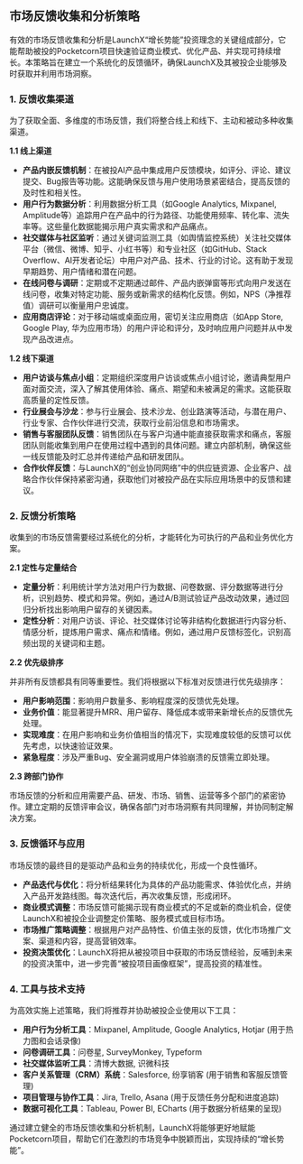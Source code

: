 ## 市场反馈收集和分析策略

有效的市场反馈收集和分析是LaunchX“增长势能”投资理念的关键组成部分，它能帮助被投的Pocketcorn项目快速验证商业模式、优化产品、并实现可持续增长。本策略旨在建立一个系统化的反馈循环，确保LaunchX及其被投企业能够及时获取并利用市场洞察。

### 1. 反馈收集渠道

为了获取全面、多维度的市场反馈，我们将整合线上和线下、主动和被动多种收集渠道。

**1.1 线上渠道**

- **产品内嵌反馈机制**：在被投AI产品中集成用户反馈模块，如评分、评论、建议提交、Bug报告等功能。这能确保反馈与用户使用场景紧密结合，提高反馈的及时性和相关性。
- **用户行为数据分析**：利用数据分析工具（如Google Analytics, Mixpanel, Amplitude等）追踪用户在产品中的行为路径、功能使用频率、转化率、流失率等。这些量化数据能揭示用户真实需求和产品痛点。
- **社交媒体与社区监听**：通过关键词监测工具（如舆情监控系统）关注社交媒体平台（微信、微博、知乎、小红书等）和专业社区（如GitHub、Stack Overflow、AI开发者论坛）中用户对产品、技术、行业的讨论。这有助于发现早期趋势、用户情绪和潜在问题。
- **在线问卷与调研**：定期或不定期通过邮件、产品内嵌弹窗等形式向用户发送在线问卷，收集对特定功能、服务或新需求的结构化反馈。例如，NPS（净推荐值）调研可以衡量用户忠诚度。
- **应用商店评论**：对于移动端或桌面应用，密切关注应用商店（如App Store, Google Play, 华为应用市场）的用户评论和评分，及时响应用户问题并从中发现产品改进点。

**1.2 线下渠道**

- **用户访谈与焦点小组**：定期组织深度用户访谈或焦点小组讨论，邀请典型用户面对面交流，深入了解其使用体验、痛点、期望和未被满足的需求。这能获取高质量的定性反馈。
- **行业展会与沙龙**：参与行业展会、技术沙龙、创业路演等活动，与潜在用户、行业专家、合作伙伴进行交流，获取行业前沿信息和市场需求。
- **销售与客服团队反馈**：销售团队在与客户沟通中能直接获取需求和痛点，客服团队则能收集到用户在使用过程中遇到的具体问题。建立内部机制，确保这些一线反馈能及时汇总并传递给产品和研发团队。
- **合作伙伴反馈**：与LaunchX的“创业协同网络”中的供应链资源、企业客户、战略合作伙伴保持紧密沟通，获取他们对被投产品在实际应用场景中的反馈和建议。

### 2. 反馈分析策略

收集到的市场反馈需要经过系统化的分析，才能转化为可执行的产品和业务优化方案。

**2.1 定性与定量结合**

- **定量分析**：利用统计学方法对用户行为数据、问卷数据、评分数据等进行分析，识别趋势、模式和异常。例如，通过A/B测试验证产品改动效果，通过回归分析找出影响用户留存的关键因素。
- **定性分析**：对用户访谈、评论、社交媒体讨论等非结构化数据进行内容分析、情感分析，提炼用户需求、痛点和情绪。例如，通过用户反馈标签化，识别高频出现的关键词和主题。

**2.2 优先级排序**

并非所有反馈都具有同等重要性。我们将根据以下标准对反馈进行优先级排序：

- **用户影响范围**：影响用户数量多、影响程度深的反馈优先处理。
- **业务价值**：能显著提升MRR、用户留存、降低成本或带来新增长点的反馈优先处理。
- **实现难度**：在用户影响和业务价值相当的情况下，实现难度较低的反馈可以优先考虑，以快速验证效果。
- **紧急程度**：涉及严重Bug、安全漏洞或用户体验崩溃的反馈需立即处理。

**2.3 跨部门协作**

市场反馈的分析和应用需要产品、研发、市场、销售、运营等多个部门的紧密协作。建立定期的反馈评审会议，确保各部门对市场洞察有共同理解，并协同制定解决方案。

### 3. 反馈循环与应用

市场反馈的最终目的是驱动产品和业务的持续优化，形成一个良性循环。

- **产品迭代与优化**：将分析结果转化为具体的产品功能需求、体验优化点，并纳入产品开发路线图。每次迭代后，再次收集反馈，形成闭环。
- **商业模式调整**：市场反馈可能揭示现有商业模式的不足或新的商业机会，促使LaunchX和被投企业调整定价策略、服务模式或目标市场。
- **市场推广策略调整**：根据用户对产品特性、价值主张的反馈，优化市场推广文案、渠道和内容，提高营销效率。
- **投资决策优化**：LaunchX将把从被投项目中获取的市场反馈经验，反哺到未来的投资决策中，进一步完善“被投项目画像框架”，提高投资的精准性。

### 4. 工具与技术支持

为高效实施上述策略，我们将推荐并协助被投企业使用以下工具：

- **用户行为分析工具**：Mixpanel, Amplitude, Google Analytics, Hotjar (用于热力图和会话录像)
- **问卷调研工具**：问卷星, SurveyMonkey, Typeform
- **社交媒体监听工具**：清博大数据, 识微科技
- **客户关系管理（CRM）系统**：Salesforce, 纷享销客 (用于销售和客服反馈管理)
- **项目管理与协作工具**：Jira, Trello, Asana (用于反馈任务分配和进度追踪)
- **数据可视化工具**：Tableau, Power BI, ECharts (用于数据分析结果的呈现)

通过建立健全的市场反馈收集和分析机制，LaunchX将能够更好地赋能Pocketcorn项目，帮助它们在激烈的市场竞争中脱颖而出，实现持续的“增长势能”。

